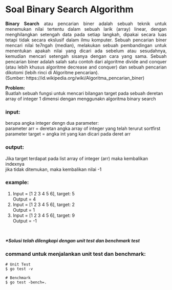 # Soal Binary Search Algorithm

<p align=justify><b>Binary Search</b> atau pencarian biner adalah sebuah teknik untuk menemukan nilai tertentu dalam sebuah larik (array) linear, dengan menghilangkan setengah data pada setiap langkah, dipakai secara luas tetapi tidak secara ekslusif dalam ilmu komputer. Sebuah pencarian biner mencari nilai te7ngah (median), melakukan sebuah pembandingan untuk menentukan apakah nilai yang dicari ada sebelum atau sesudahnya, kemudian mencari setengah sisanya dengan cara yang sama. Sebuah pencarian biner adalah salah satu contoh dari algoritme divide and conquer (atau lebih khusus algoritme decrease and conquer) dan sebuah pencarian dikotomi (lebih rinci di Algoritme pencarian).   <br>
(Sumber: https://id.wikipedia.org/wiki/Algoritma_pencarian_biner)
</p>

<b>Problem:</b><br>
Buatlah sebuah fungsi untuk mencari bilangan target pada sebuah deretan array of integer 1 dimensi
dengan menggunakn algoritma binary search
<br>

### input:

berupa angka integer dengn dua parameter:<br>
parameter arr = deretan angka array of integer yang telah terurut sortfirst<br>
parameter target = angka int yang kan dicari pada deret arr
<br>

### output:

Jika target terdapat pada list array of integer (arr) maka kembalikan indexnya<br>
jika tidak ditemukan, maka kembalikan nilai -1
<br>

### example:

1. Input = [1 2 3 4 5 6], target: 5 <br>Output = 4
2. Input = [1 2 3 4 5 6], target: 2 <br>Output = 1
3. Input = [1 2 3 4 5 6], target: 9 <br>Output = -1

<br>

<i><b>*Solusi telah dilengkapi dengan unit test dan benchmark test</b></i>

### command untuk menjalankan unit test dan benchmark:

```
# Unit Test
$ go test -v

# Benchmark
$ go test -bench=.
```
